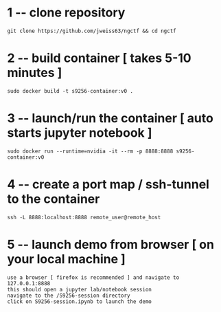 # 1 -- clone repository

    git clone https://github.com/jweiss63/ngctf && cd ngctf


# 2 -- build container [ takes 5-10 minutes ]

    sudo docker build -t s9256-container:v0 .


# 3 -- launch/run the container [ auto starts jupyter notebook ]

    sudo docker run --runtime=nvidia -it --rm -p 8888:8888 s9256-container:v0


# 4 -- create a port map / ssh-tunnel to the container 
 	
    ssh -L 8888:localhost:8888 remote_user@remote_host


# 5 -- launch demo from browser [ on your local machine ]

    use a browser [ firefox is recommended ] and navigate to 127.0.0.1:8888
    this should open a jupyter lab/notebook session
    navigate to the /S9256-session directory
    click on S9256-session.ipynb to launch the demo

